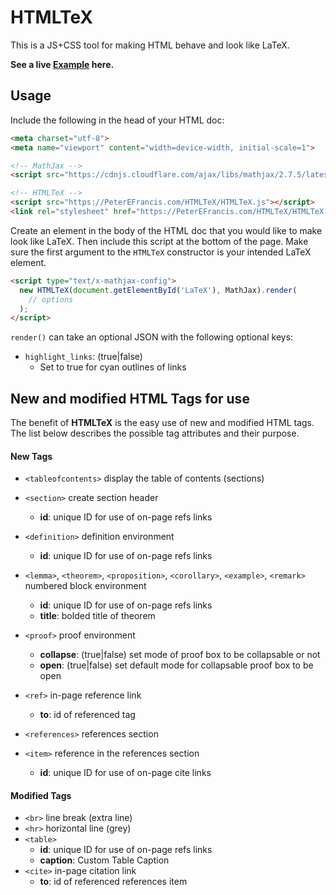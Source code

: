 # HTMLTeX

This is a JS+CSS tool for making HTML behave and look like LaTeX.

**See a live [Example](https://peterefrancis.com/HTMLTeX/examples/) here.**

## Usage

Include the following in the head of your HTML doc:

```HTML
<meta charset="utf-8">
<meta name="viewport" content="width=device-width, initial-scale=1">

<!-- MathJax -->
<script src="https://cdnjs.cloudflare.com/ajax/libs/mathjax/2.7.5/latest.js?config=TeX-MML-AM_CHTML"></script>

<!-- HTMLTeX -->
<script src="https://PeterEFrancis.com/HTMLTeX/HTMLTeX.js"></script>
<link rel="stylesheet" href="https://PeterEFrancis.com/HTMLTeX/HTMLTeX.css">
```

Create an element in the body of the HTML doc that you would like to make look like LaTeX. Then include this script at the bottom of the page. Make sure the first argument to the `HTMLTeX` constructor is your intended LaTeX element.

```HTML
<script type="text/x-mathjax-config">
  new HTMLTeX(document.getElementById('LaTeX'), MathJax).render(
    // options
  );
</script>
```

`render()` can take an optional JSON with the following optional keys:
  - `highlight_links`: (true|false)
    - Set to true for cyan outlines of links

## New and modified HTML Tags for use

The benefit of **HTMLTeX** is the easy use of new and modified HTML tags. The list below describes the possible tag attributes and their purpose.

#### New Tags

- `<tableofcontents>` display the table of contents (sections)
- `<section>` create section header
  - **id**: unique ID for use of on-page refs links
- `<definition>` definition environment
  - **id**: unique ID for use of on-page refs links
- `<lemma>`, `<theorem>`, `<proposition>`, `<corollary>`, `<example>`, `<remark>` numbered block environment
  - **id**: unique ID for use of on-page refs links
  - **title**: bolded title of theorem
- `<proof>` proof environment
  - **collapse**: (true|false) set mode of proof box to be collapsable or not
  - **open**: (true|false) set default mode for collapsable proof box to be open
- `<ref>` in-page reference link
  - **to**: id of referenced tag

- `<references>` references section
- `<item>` reference in the references section
  - **id**: unique ID for use of on-page cite links


#### Modified Tags

- `<br>` line break (extra line)
- `<hr>` horizontal line (grey)
- `<table>`
  - **id**: unique ID for use of on-page refs links
  - **caption**: Custom Table Caption
- `<cite>` in-page citation link
  - **to**: id of referenced references item
